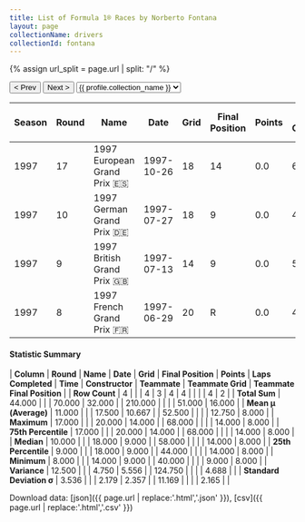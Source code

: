 ```yaml
---
title: List of Formula 1® Races by Norberto Fontana
layout: page
collectionName: drivers
collectionId: fontana
---
```


{% assign url_split = page.url | split: "/" %}
<div id="collection-navigation">
<button onclick="selector.options[selector.selectedIndex-1].value && (window.location = selector.options[selector.selectedIndex-1].value);">&lt; Prev</button>
<button onclick="selector.options[selector.selectedIndex+1].value && (window.location = selector.options[selector.selectedIndex+1].value);">Next &gt;</button>
<select id="selector" onchange="this.options[this.selectedIndex].value && (window.location = this.options[this.selectedIndex].value);">
  {% for collectionId in site.data[page.collectionName].refs %}
    {% if collectionId == page.collectionId %}
      {% assign selected = "selected" %}
    {% else %}
      {% assign selected = "" %}
    {% endif %}
    {% assign profile = site.data[page.collectionName][collectionId].profile %}
    <option value="/f1/{{ page.collectionName }}/{{ collectionId }}/{{ url_split[4] }}" {{ selected }}>{{ profile.collection_name }}</option>
  {% endfor %}
</select>
</div>

| Season | Round | Name | Date | Grid | Final Position | Points | Laps Completed | Time | Constructor | Teammate | Teammate Grid | Teammate Final Position |
|--|--|--|--|--|--|--|--|--|--|--|--|--|
| 1997 | 17 | 1997 European Grand Prix 🇪🇸 | 1997-10-26 | 18 | 14 | 0.0 | 68 |   | Sauber 🇨🇭 | [Johnny Herbert 🇬🇧](/f1/drivers/herbert) | 14 | 8 |
| 1997 | 10 | 1997 German Grand Prix 🇩🇪 | 1997-07-27 | 18 | 9 | 0.0 | 44 |   | Sauber 🇨🇭 | [Johnny Herbert 🇬🇧](/f1/drivers/herbert) | 14 | R |
| 1997 | 9 | 1997 British Grand Prix 🇬🇧 | 1997-07-13 | 14 | 9 | 0.0 | 58 |   | Sauber 🇨🇭 | [Johnny Herbert 🇬🇧](/f1/drivers/herbert) | 9 | R |
| 1997 | 8 | 1997 French Grand Prix 🇫🇷 | 1997-06-29 | 20 | R | 0.0 | 40 |   | Sauber 🇨🇭 | [Johnny Herbert 🇬🇧](/f1/drivers/herbert) | 14 | 8 |

#### Statistic Summary

| **Column** | **Round** | **Name** | **Date** | **Grid** | **Final Position** | **Points** | **Laps Completed** | **Time** | **Constructor** | **Teammate** | **Teammate Grid** | **Teammate Final Position** |
| **Row Count** | 4 |  |  | 4 | 3 | 4 | 4 |  |  |  | 4 | 2 |
| **Total Sum** | 44.000 |  |  | 70.000 | 32.000 |  | 210.000 |  |  |  | 51.000 | 16.000 |
| **Mean μ (Average)** | 11.000 |  |  | 17.500 | 10.667 |  | 52.500 |  |  |  | 12.750 | 8.000 |
| **Maximum** | 17.000 |  |  | 20.000 | 14.000 |  | 68.000 |  |  |  | 14.000 | 8.000 |
| **75th Percentile** | 17.000 |  |  | 20.000 | 14.000 |  | 68.000 |  |  |  | 14.000 | 8.000 |
| **Median** | 10.000 |  |  | 18.000 | 9.000 |  | 58.000 |  |  |  | 14.000 | 8.000 |
| **25th Percentile** | 9.000 |  |  | 18.000 | 9.000 |  | 44.000 |  |  |  | 14.000 | 8.000 |
| **Minimum** | 8.000 |  |  | 14.000 | 9.000 |  | 40.000 |  |  |  | 9.000 | 8.000 |
| **Variance** | 12.500 |  |  | 4.750 | 5.556 |  | 124.750 |  |  |  | 4.688 |  |
| **Standard Deviation σ** | 3.536 |  |  | 2.179 | 2.357 |  | 11.169 |  |  |  | 2.165 |  |

Download data: [json]({{ page.url | replace:'.html','.json' }}), [csv]({{ page.url | replace:'.html','.csv' }})
